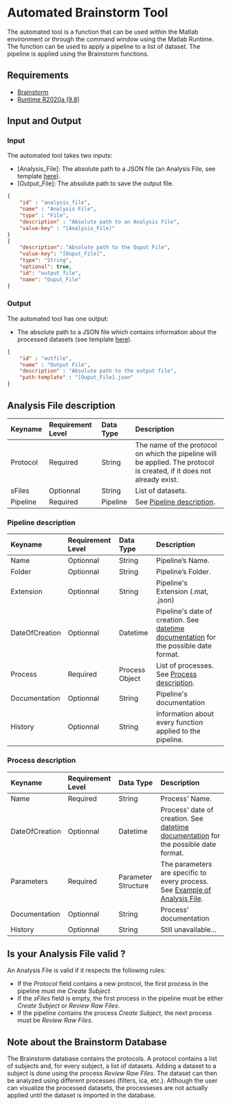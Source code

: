 # Automated Brainstorm Tool
The automated tool is a function that can be used within the Matlab environment or through the command window using the Matlab Runtime. The function can be used to apply a pipeline to a list of dataset. The pipeline is applied using the Brainstorm functions.

## Requirements
- [Brainstorm]
- [Runtime R2020a (9.8)]

## Input and Output
### Input
The automated tool takes two inputs:
- [Analysis_File]: The absolute path to a JSON file (an Analysis File, see template [here](AnalysisFileTemplate.json)).
- [Output_File]: The absolute path to save the output file.
```json
{
    "id" : "analysis_file",
    "name" : "Analysis File",
    "type" : "File",
    "description" : "Absolute path to an Analysis File",
    "value-key" : "[Analysis_File]"
}
{
    "description": "Absolute path to the Ouput File", 
    "value-key": "[Ouput_File]", 
    "type": "String", 
    "optional": true,
    "id": "output_file", 
    "name": "Ouput_File"
}
```

### Output
The automated tool has one output:
- The absolute path to a JSON file which contains information about the processed datasets (see template [here](AnalysisFileTemplate_output.json)).
```json
{
    "id" : "outfile",
    "name" : "Output File",
    "description" : "Absolute path to the output file",
    "path-template" : "[Ouput_File].json"
}
```

## Analysis File description
| Keyname | Requirement Level | Data Type | Description |
|:-|:-|:-|:-|
| Protocol | Required | String | The name of the protocol on which the pipeline will be applied. The protocol is created, if it does not already exist.|
| sFiles | Optionnal | String | List of datasets. |
| Pipeline | Required | Pipeline | See [Pipeline description](Pipeline-description). |

### Pipeline description
| Keyname | Requirement Level | Data Type | Description |
|:-|:-|:-|:-|
| Name | Optionnal | String | Pipeline’s Name. |
| Folder | Optionnal | String | Pipeline’s Folder. |
| Extension | Optionnal | String | Pipeline's Extension (.mat, .json) |
| DateOfCreation | Optionnal | Datetime | Pipeline's date of creation. See [datetime documentation] for the possible date format. |
| Process | Required | Process Object | List of processes. See [Process description](Process-description). |
| Documentation | Optionnal | String | Pipeline's documentation |
| History | Optionnal | String | Information about every function applied to the pipeline. |

### Process description
| Keyname | Requirement Level | Data Type | Description |
|:-|:-|:-|:-|
| Name | Required | String | Process' Name. |
| DateOfCreation | Optionnal | Datetime | Process' date of creation. See [datetime documentation] for the possible date format. |
| Parameters | Required | Parameter Structure | The parameters are specific to every process. See [Example of Analysis File](Example-of-Analysis-File). |
| Documentation | Optionnal | String | Process' documentation |
| History | Optionnal | String | Still unavailable... |

## Is your Analysis File valid ?
An Analysis File is valid if it respects the following rules:
- If the _Protocol_ field contains a new protocol, the first process in the pipeline must me _Create Subject_.
- If the _sFiles_ field is empty, the first process in the pipeline must be either _Create Subject_ or _Review Raw Files_.
- If the pipeline contains the process _Create Subject_, the next process must be _Review Raw Files_.

## Note about the Brainstorm Database
The Brainstorm database contains the protocols. A protocol contains a list of subjects and, for every subject, a list of datasets. Adding a dataset to a subject is done using the process _Review Raw Files_. The dataset can then be analyzed using different processes (filters, ica, etc.). Although the user can visualize the processed datasets, the processeses are not actually applied until the dataset is imported in the database.

[datetime documentation]: https://www.mathworks.com/help/matlab/matlab_prog/set-display-format-of-date-and-time-arrays.html
[Brainstorm]: https://neuroimage.usc.edu/brainstorm/Installation
[Runtime R2020a (9.8)]: https://fr.mathworks.com/products/compiler/matlab-runtime.html
